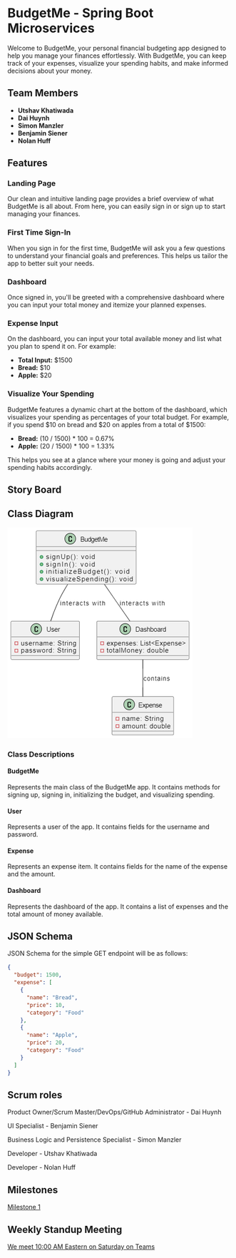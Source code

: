 # BudgetMe - Spring Boot Microservices

Welcome to BudgetMe, your personal financial budgeting app designed to help you manage your finances effortlessly. With BudgetMe, you can keep track of your expenses, visualize your spending habits, and make informed decisions about your money.

## Team Members
- **Utshav Khatiwada**
- **Dai Huynh**
- **Simon Manzler**
- **Benjamin Siener**
- **Nolan Huff**

## Features

### Landing Page
Our clean and intuitive landing page provides a brief overview of what BudgetMe is all about. From here, you can easily sign in or sign up to start managing your finances.

### First Time Sign-In
When you sign in for the first time, BudgetMe will ask you a few questions to understand your financial goals and preferences. This helps us tailor the app to better suit your needs.

### Dashboard
Once signed in, you'll be greeted with a comprehensive dashboard where you can input your total money and itemize your planned expenses.

### Expense Input
On the dashboard, you can input your total available money and list what you plan to spend it on. For example:
- **Total Input:** $1500
- **Bread:** $10
- **Apple:** $20

### Visualize Your Spending
BudgetMe features a dynamic chart at the bottom of the dashboard, which visualizes your spending as percentages of your total budget. For example, if you spend $10 on bread and $20 on apples from a total of $1500:
- **Bread:** (10 / 1500) * 100 = 0.67%
- **Apple:** (20 / 1500) * 100 = 1.33%

This helps you see at a glance where your money is going and adjust your spending habits accordingly.

## Story Board

## Class Diagram 
![Class Diagram](https://github.com/huynhdu-coder/BudgetMe/raw/master/src/main/resources/Diagram.drawio.png)
### Class Descriptions


#### BudgetMe
Represents the main class of the BudgetMe app. It contains methods for signing up, signing in, initializing the budget, and visualizing spending.

#### User
Represents a user of the app. It contains fields for the username and password.

#### Expense
Represents an expense item. It contains fields for the name of the expense and the amount.

#### Dashboard
Represents the dashboard of the app. It contains a list of expenses and the total amount of money available.

## JSON Schema
JSON Schema for the simple GET endpoint will be as follows: 
```json
{
  "budget": 1500,
  "expense": [
    {
      "name": "Bread",
      "price": 10,
      "category": "Food"
    },
    {
      "name": "Apple",
      "price": 20,
      "category": "Food"
    }
  ]
}
```

## Scrum roles

Product Owner/Scrum Master/DevOps/GitHub Administrator - Dai Huynh

UI Specialist - Benjamin Siener

Business Logic and Persistence Specialist - Simon Manzler

Developer - Utshav Khatiwada

Developer - Nolan Huff

## Milestones

[Milestone 1](https://github.com/huynhdu-coder/BudgetMe/milestone/1)

## Weekly Standup Meeting

[We meet 10:00 AM Eastern on Saturday on Teams](https://teams.microsoft.com/l/meetup-join/19%3ameeting_ODE1MGUwYTctYmZlNy00MDYzLWIyM2UtMTU5OTA3ZGI3N2Ex%40thread.v2/0?context=%7b%22Tid%22%3a%22f5222e6c-5fc6-48eb-8f03-73db18203b63%22%2c%22Oid%22%3a%22f17bfd08-cac7-4db5-b02d-5d84e54e7513%22%7d)
